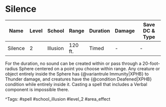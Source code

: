 # Silence

| Name | Level | School | Range | Duration | Damage | Save DC & Type |
|------|-------|--------|-------|----------|--------|----------------|
| Silence | 2 | Illusion | 120 ft. | Timed | - | - |

For the duration, no sound can be created within or pass through a 20-foot-radius Sphere centered on a point you choose within range. Any creature or object entirely inside the Sphere has {@variantrule Immunity|XPHB} to Thunder damage, and creatures have the {@condition Deafened|XPHB} condition while entirely inside it. Casting a spell that includes a Verbal component is impossible there.

^Tags: #spell #school_illusion #level_2 #area_effect